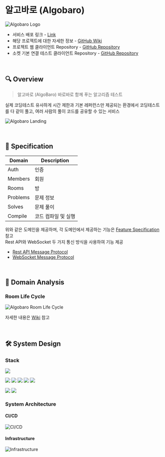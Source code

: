 # 알고바로 (Algobaro)

![Algobaro Logo](https://github.com/1e5i-Shark/algobaro-api/assets/113650170/011959cc-09a9-468d-853b-e7c20b13c9e8)

- 서비스 배포 링크 - [Link](https://algobaro.vercel.app)
- 해당 프로젝트에 대한 자세한 정보 - [GitHub Wiki](https://github.com/1e5i-Shark/algobaro-api/wiki)
- 프로젝트 웹 클라이언트 Repository - [GitHub Repository](https://github.com/1e5i-Shark/algobaro-fe)
- 소켓 기본 연결 테스트 클라이언트 Repository - [GitHub Repository](https://github.com/hyoguoo/socket-test-client)

<br>

## 🔍 Overview

> 알고바로 (AlgoBaro) 바로바로 함께 푸는 알고리즘 테스트

실제 코딩테스트 유사하게 시간 제한과 기본 레퍼런스만 제공되는 환경에서 코딩테스트를 다 같이 풀고, 여러 사람의 풀이 코드를 공유할 수 있는 서비스

![Algobaro Landing](https://github.com/1e5i-Shark/algobaro-api/assets/113650170/8d34ee83-da80-412d-82ce-df4426eaed5a)

<br>

## 📝 Specification

| Domain   | Description |
|----------|-------------|
| Auth     | 인증          |
| Members  | 회원          |
| Rooms    | 방           |
| Problems | 문제 정보       |
| Solves   | 문제 풀이       |
| Compile  | 코드 컴파일 및 실행 |

위와 같은 도메인을 제공하며, 각 도메인에서 제공하는 기능은
[Feature Specification](https://github.com/1e5i-Shark/algobaro-api/wiki/Feature-Specification) 참고  
Rest API와 WebSocket 두 가지 통신 방식을 사용하여 기능 제공

- [Rest API Message Protocol](https://github.com/1e5i-Shark/algobaro-api/wiki/Rest-API-Message-Protocol)
- [WebSocket Message Protocol](https://github.com/1e5i-Shark/algobaro-api/wiki/WebSocket-Message-Protocol)

<br>

## 🔬 Domain Analysis

### Room Life Cycle

![Algobaro Room Life Cycle](https://github.com/1e5i-Shark/algobaro-api/assets/113650170/69afd520-1abf-4548-845e-0693310b714a)

자세한 내용은 [Wiki](https://github.com/1e5i-Shark/algobaro-api/wiki/Room-Life-Cycle) 참고

<br>

## 🛠 System Design

### Stack

<img src="https://img.shields.io/badge/Java 17-008FC7?style=for-the-badge&logo=Java&logoColor=white"></img>

<img src="https://img.shields.io/badge/Spring 6.1.3-58CC02?style=for-the-badge&logo=Spring&logoColor=white"/></img>
<img src="https://img.shields.io/badge/Spring Boot 3.2.2-6DB33F?style=for-the-badge&logo=Spring Boot&logoColor=white"/></img>
<img src="https://img.shields.io/badge/Spring Security 6.2.1-669DF6?style=for-the-badge&logo=JPA&logoColor=white"/></img>
<img src="https://img.shields.io/badge/Spring Data JPA-ECD53F?style=for-the-badge&logo=JPA&logoColor=white"/></img>
<img src="https://img.shields.io/badge/WebSocket-000000?style=for-the-badge&logo=WebSocket&logoColor=white"/></img>

<img src="https://img.shields.io/badge/MySQL 8.0-4479A1?style=for-the-badge&logo=MySQL&logoColor=white"></img>
<img src="https://img.shields.io/badge/Gradle-02303A?style=for-the-badge&logo=Gradle&logoColor=white"></img>

### System Architecture

#### CI/CD

![CI/CD](https://github.com/1e5i-Shark/algobaro-api/assets/113650170/18d20e7a-5004-4656-be18-7ca95fef1c74)

#### Infrastructure

![Infrastructure](https://github.com/1e5i-Shark/algobaro-api/assets/113650170/5c217611-fe7c-4eae-a5d9-75bb7e1fa2bc)
